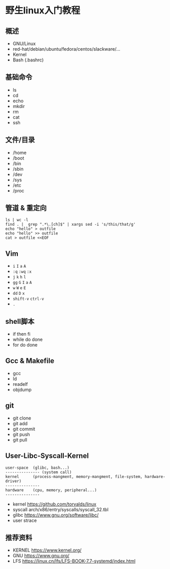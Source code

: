 # 野生linux入门教程
## 概述
- GNU/Linux
- red-hat/debian/ubuntu/fedora/centos/slackware/...
- Kernel
- Bash (.bashrc)
## 基础命令
- ls
- cd
- echo
- mkdir
- rm
- cat
- ssh
## 文件/目录
- /home
- /boot
- /bin
- /sbin
- /dev
- /sys
- /etc
- /proc

## 管道 & 重定向
```
ls | wc -l
find . |  grep ".*\.[ch]$" | xargs sed -i 's/this/that/g'
echo "hello" > outfile
echo "hello" >> outfile
cat > outfile <<EOF
```


## Vim
- `i` `I` `a` `A`
- `:q`  `:wq`  `:x`
- `j` `k` `h` `l`
- `gg`  `G` `I` `a` `A`
- `w` `W` `e` `E`
- `dd` `D` `x` 
- `shift-v` `ctrl-v`
- `.`

## shell脚本
- if then fi
- while do done
- for do done

## Gcc & Makefile
- gcc
- ld
- readelf
- objdump

## git
- git clone
- git add
- git commit
- git push
- git pull

## User-Libc-Syscall-Kernel
```
user-space  (glibc, bash...)
--------------- (system call)
kernel      (process-mangment, memory-mangment, file-system, hardware-driver)
---------------
hardware    (cpu, memory, peripheral...)
---------------
```
- kernel
https://github.com/torvalds/linux
- syscall
arch/x86/entry/syscalls/syscall_32.tbl
- glibc
https://www.gnu.org/software/libc/
- user
strace

## 推荐资料
- KERNEL https://www.kernel.org/
- GNU https://www.gnu.org/
- LFS https://linux.cn/lfs/LFS-BOOK-7.7-systemd/index.html
